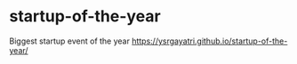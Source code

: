 # startup-of-the-year
Biggest startup event of the year https://ysrgayatri.github.io/startup-of-the-year/
